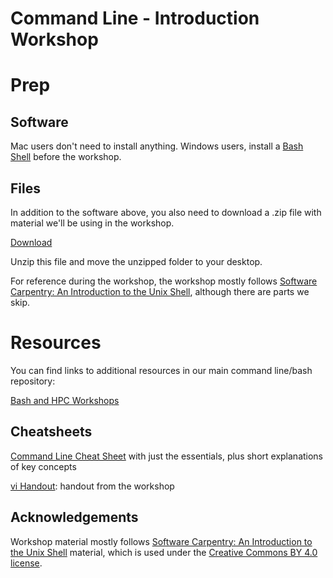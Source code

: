 # Command Line - Introduction Workshop

# Prep

## Software

Mac users don't need to install anything.  Windows users, install a [Bash Shell](https://workshops.rcs.northwestern.edu/install/bash/) before the workshop.  

## Files

In addition to the software above, you also need to download a .zip file with material we'll be using in the workshop.  

[Download](https://github.com/nuitrcs/bash_hpc_workshops/blob/master/shell-novice-data.zip?raw=true)

Unzip this file and move the unzipped folder to your desktop.

For reference during the workshop, the workshop mostly follows [Software Carpentry: An Introduction to the Unix Shell](https://swcarpentry.github.io/shell-novice/), although there are parts we skip.  



# Resources

You can find links to additional resources in our main command line/bash repository:

[Bash and HPC Workshops](https://github.com/nuitrcs/bash_hpc_workshops)


## Cheatsheets
[Command Line Cheat Sheet](https://www.git-tower.com/blog/command-line-cheat-sheet/) with just the essentials, plus short explanations of key concepts

[vi Handout](https://github.com/nuitrcs/bash_hpc_workshops/blob/master/vibasics.pdf?raw=true): handout from the workshop

## Acknowledgements

Workshop material mostly follows [Software Carpentry: An Introduction to the Unix Shell](https://swcarpentry.github.io/shell-novice/) material, which is used under the [Creative Commons BY 4.0 license](https://software-carpentry.org/license/). 
